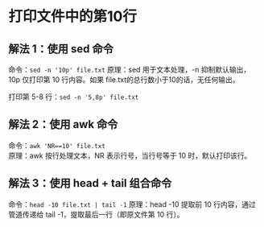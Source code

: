 # 打印文件中的第10行

## 解法 1：使用 sed 命令
命令：`sed -n '10p' file.txt`
原理：sed 用于文本处理，-n 抑制默认输出，10p 仅打印第 10 行内容。如果 file.txt的总行数小于10的话，无任何输出。

打印第 5-8 行：`sed -n '5,8p' file.txt`

## 解法 2：使用 awk 命令
命令：`awk 'NR==10' file.txt`  
原理：awk 按行处理文本，NR 表示行号，当行号等于 10 时，默认打印该行。

## 解法 3：使用 head + tail 组合命令
命令：`head -10 file.txt | tail -1`
原理：head -10 提取前 10 行内容，通过管道传递给 tail -1，提取最后一行（即原文件第 10 行）。
